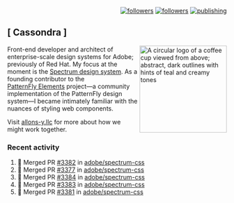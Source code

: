 <p align="right"><a rel="me" href="https://front-end.social/@castastrophe">
    <img alt="followers" title="Follow me on Mastodon" src="https://img.shields.io/mastodon/follow/109297102751309835?domain=https%3A%2F%2Ffront-end.social&label=Follow&logo=mastodon&logoColor=white&style=for-the-badge&labelColor=008080&color=006969"/></a>
  <a href="https://codepen.io/castastrophe/">
    <img alt="followers" title="Follow me on CodePen" src="https://img.shields.io/badge/23-1?color=640464&labelColor=7c007c&style=for-the-badge&logo=codepen&label=Follow"/></a>
<a href="https://castastrophe.medium.com/">
    <img alt="publishing" title="View articles on Medium" src="https://img.shields.io/badge/107-1?color=666&labelColor=444&label=subscribe&logo=medium&logoColor=white&style=for-the-badge"/></a>
</p>

## [&nbsp;Cassondra&nbsp;]

<img align="right" src="https://github-production-user-asset-6210df.s3.amazonaws.com/1840295/253016758-ba468774-1cd3-42c2-8f43-947b5eeb5edf.png" height="200" alt="A circular logo of a coffee cup viewed from above; abstract, dark outlines with hints of teal and creamy tones">

Front-end developer and architect of enterprise-scale design systems for Adobe; previously of Red Hat. My focus at the moment is the [Spectrum design system](https://github.com/adobe/spectrum-css). As a founding contributor to the [PatternFly&nbsp;Elements](https://github.com/patternfly/patternfly-elements) project&mdash;a community implementation of the PatternFly design system&mdash;I became intimately familiar with the nuances of styling web components.

Visit [allons-y.llc](http://allons-y.llc/) for more about how we might work together.

### Recent activity

<!--START_SECTION:activity-->
1. 🎉 Merged PR [#3382](https://github.com/adobe/spectrum-css/pull/3382) in [adobe/spectrum-css](https://github.com/adobe/spectrum-css)
2. 🎉 Merged PR [#3377](https://github.com/adobe/spectrum-css/pull/3377) in [adobe/spectrum-css](https://github.com/adobe/spectrum-css)
3. 🎉 Merged PR [#3384](https://github.com/adobe/spectrum-css/pull/3384) in [adobe/spectrum-css](https://github.com/adobe/spectrum-css)
4. 🎉 Merged PR [#3383](https://github.com/adobe/spectrum-css/pull/3383) in [adobe/spectrum-css](https://github.com/adobe/spectrum-css)
5. 🎉 Merged PR [#3381](https://github.com/adobe/spectrum-css/pull/3381) in [adobe/spectrum-css](https://github.com/adobe/spectrum-css)
<!--END_SECTION:activity-->

